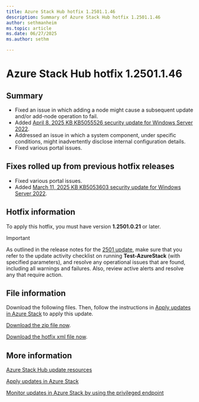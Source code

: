 ```yaml
---
title: Azure Stack Hub hotfix 1.2501.1.46
description: Summary of Azure Stack Hub hotfix 1.2501.1.46
author: sethmanheim
ms.topic: article
ms.date: 06/27/2025
ms.author: sethm

---
```


# Azure Stack Hub hotfix 1.2501.1.46

## Summary

- Fixed an issue in which adding a node might cause a subsequent update and/or add-node operation to fail.
- Added [April 8, 2025 KB KB5055526 security update for Windows Server 2022](https://support.microsoft.com/topic/april-8-2025-kb5055526-os-build-20348-3453-994da1e1-abb8-4219-8e25-a3dcc5f3ecb7).
- Addressed an issue in which a system component, under specific conditions, might inadvertently disclose internal configuration details.
- Fixed various portal issues.

## Fixes rolled up from previous hotfix releases

- Fixed various portal issues.
- Added [March 11, 2025 KB KB5053603 security update for Windows Server 2022](https://support.microsoft.com/topic/march-11-2025-kb5053603-os-build-20348-3328-1f927b68-5c90-45d7-abd3-3c973873b8f8).

## Hotfix information

To apply this hotfix, you must have version **1.2501.0.21** or later.

> [!IMPORTANT]
> As outlined in the release notes for the [2501 update](release-notes.md?view=azs-2501&preserve-view=true), make sure that you refer to the update activity checklist on running **Test-AzureStack** (with specified parameters), and resolve any operational issues that are found, including all warnings and failures. Also, review active alerts and resolve any that require action.

## File information

Download the following files. Then, follow the instructions in [Apply updates in Azure Stack](azure-stack-apply-updates.md) to apply this update.

[Download the zip file now](https://azurestackhub.download.prss.microsoft.com/dbazure/download/MAS_ProdHotfix_1.2501.1.46/HotFix/AzS_Update_1.2501.1.46.zip).

[Download the hotfix xml file now](https://azurestackhub.download.prss.microsoft.com/dbazure/download/MAS_ProdHotfix_1.2501.1.46/HotFix/metadata.xml).

## More information

[Azure Stack Hub update resources](azure-stack-updates.md)

[Apply updates in Azure Stack](azure-stack-apply-updates.md)

[Monitor updates in Azure Stack by using the privileged endpoint](azure-stack-monitor-update.md)
